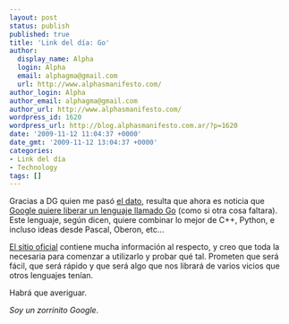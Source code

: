```yaml
---
layout: post
status: publish
published: true
title: 'Link del día: Go'
author:
  display_name: Alpha
  login: Alpha
  email: alphagma@gmail.com
  url: http://www.alphasmanifesto.com/
author_login: Alpha
author_email: alphagma@gmail.com
author_url: http://www.alphasmanifesto.com/
wordpress_id: 1620
wordpress_url: http://blog.alphasmanifesto.com.ar/?p=1620
date: '2009-11-12 11:04:37 +0000'
date_gmt: '2009-11-12 13:04:37 +0000'
categories:
- Link del día
- Technology
tags: []
---
```


Gracias a DG quien me pasó [el dato](http://alt1040.com/2009/11/google-propone-su-propio-lenguaje-de-programacion-con-go), resulta que ahora es noticia que [Google quiere liberar un lenguaje llamado Go](http://google-opensource.blogspot.com/2009/11/hey-ho-lets-go.html) (como si otra cosa faltara). Este lenguaje, según dicen, quiere combinar lo mejor de C++, Python, e incluso ideas desde Pascal, Oberon, etc...

[El sitio oficial](http://golang.org/) contiene mucha información al respecto, y creo que toda la necesaria para comenzar a utilizarlo y probar qué tal. Prometen que será fácil, que será rápido y que será algo que nos librará de varios vicios que otros lenguajes tenían.

Habrá que averiguar.

_Soy un zorrinito Google._
